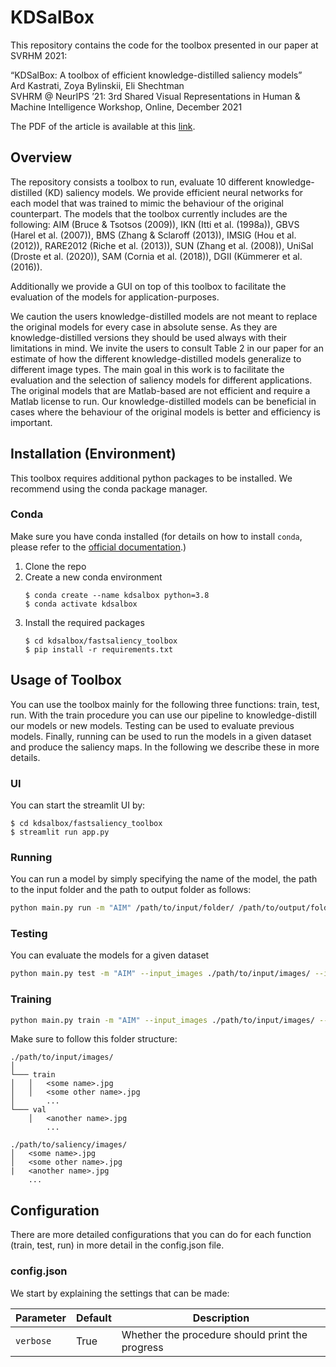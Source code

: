 # KDSalBox

This repository contains the code for the toolbox presented in our paper at SVRHM 2021:

“KDSalBox: A toolbox of efficient knowledge-distilled saliency models”  
Ard Kastrati, Zoya Bylinskii, Eli Shechtman  
SVHRM @ NeurIPS ’21: 3rd Shared Visual Representations in Human & Machine Intelligence Workshop, Online, December 2021

The PDF of the article is available at this [link][1].

## Overview

The repository consists a toolbox to run, evaluate 10 different knowledge-distilled (KD) saliency models. We provide efficient neural networks for each model that was trained to mimic the behaviour of the original counterpart. The models that the toolbox currently includes are the following: AIM (Bruce & Tsotsos (2009)), IKN (Itti et al. (1998a)), GBVS (Harel et al. (2007)), BMS (Zhang & Sclaroff (2013)), IMSIG (Hou et al. (2012)), RARE2012 (Riche et al. (2013)), SUN (Zhang et al. (2008)), UniSal (Droste et al. (2020)), SAM (Cornia et al. (2018)), DGII (Kümmerer et al. (2016)).

Additionally we provide a GUI on top of this toolbox to facilitate the evaluation of the models for application-purposes.

We caution the users knowledge-distilled models are not meant to replace the original models for every case in absolute sense. As they are knowledge-distilled versions they should be used always with their limitations in mind. We invite the users to consult Table 2 in our paper for an estimate of how the different knowledge-distilled models generalize to different image types. The main goal in this work is to facilitate the evaluation and the selection of saliency models for different applications. The original models that are Matlab-based are not efficient and require a Matlab license to run. Our knowledge-distilled models can be beneficial in cases where the behaviour of the original models is better and efficiency is important.

## Installation (Environment)
This toolbox requires additional python packages to be installed.
We recommend using the conda package manager.

### Conda
Make sure you have conda installed (for details on how to install `conda`, please refer to the [official documentation][5].)
1. Clone the repo
2. Create a new conda environment
   ```console
   $ conda create --name kdsalbox python=3.8
   $ conda activate kdsalbox
   ```
3. Install the required packages
   ```console
   $ cd kdsalbox/fastsaliency_toolbox
   $ pip install -r requirements.txt
   ```


## Usage of Toolbox

You can use the toolbox mainly for the following three functions: train, test, run. With the train procedure you can use our pipeline to knowledge-distill our models or new models. Testing can be used to evaluate previous models. Finally, running can be used to run the models in a given dataset and produce the saliency maps. In the following we describe these in more details.

### UI
You can start the streamlit UI by:
```console
$ cd kdsalbox/fastsaliency_toolbox
$ streamlit run app.py
```

### Running
You can run a model by simply specifying the name of the model, the path to the input folder and the path to output folder as follows:

```bash
python main.py run -m "AIM" /path/to/input/folder/ /path/to/output/folder/
```

### Testing
You can evaluate the models for a given dataset 

```bash
python main.py test -m "AIM" --input_images ./path/to/input/images/ --input_saliencies ./path/to/saliency/images/
```

### Training
```bash
python main.py train -m "AIM" --input_images ./path/to/input/images/ --input_saliencies ./path/to/saliency/images/
```

Make sure to follow this folder structure:
```
./path/to/input/images/ 
│
└─── train
│   │   <some name>.jpg
│   │   <some other name>.jpg
│       ...
└─── val
    │   <another name>.jpg
        ...

./path/to/saliency/images/
│   <some name>.jpg
│   <some other name>.jpg
|   <another name>.jpg
    ...
```


## Configuration

There are more detailed configurations that you can do for each function (train, test, run) in more detail in the config.json file.

### config.json

We start by explaining the settings that can be made:

Parameter | Default | Description
------------ | ------------- | -------------
`verbose` | True | Whether the procedure should print the progress

[1]: https://tik-db.ee.ethz.ch/file/ce39d039b49f33a066d08e1c0ecb12f0/KDSalBox.pdf
[5]: https://docs.conda.io/en/latest/